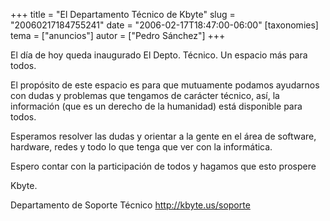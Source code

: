 +++
title = "El Departamento Técnico de Kbyte"
slug = "20060217184755241"
date = "2006-02-17T18:47:00-06:00"
[taxonomies]
tema = ["anuncios"]
autor = ["Pedro Sánchez"]
+++

El día de hoy queda inaugurado El Depto. Técnico. Un espacio más para
todos.

El propósito de este espacio es para que mutuamente podamos ayudarnos
con dudas y problemas que tengamos de carácter técnico, así, la
información (que es un derecho de la humanidad) está disponible para
todos.

Esperamos resolver las dudas y orientar a la gente en el área de
software, hardware, redes y todo lo que tenga que ver con la
informática.

Espero contar con la participación de todos y hagamos que esto prospere

Kbyte.

Departamento de Soporte Técnico
<a href="http://kbyte.us/soporte">http://kbyte.us/soporte</a>
